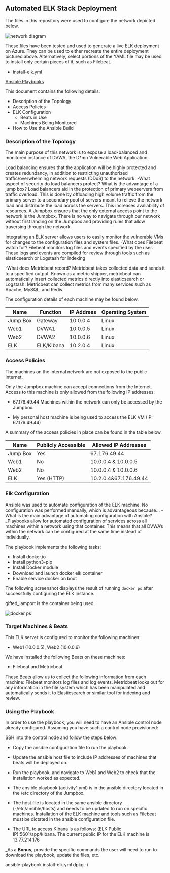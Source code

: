 ## Automated ELK Stack Deployment

The files in this repository were used to configure the network depicted below.

![network diagram](https://user-images.githubusercontent.com/89494589/148151679-b3e128a1-e885-4c3e-be70-8bbf0a1e1b6d.png)

These files have been tested and used to generate a live ELK deployment on Azure. They can be used to either recreate the entire deployment pictured above. Alternatively, select portions of the YAML file may be used to install only certain pieces of it, such as Filebeat.

  - install-elk.yml


[Ansible Playbooks](https://github.com/Krumbers/Project-1/tree/main/Ansible)

This document contains the following details:
- Description of the Topology
- Access Policies
- ELK Configuration
  - Beats in Use
  - Machines Being Monitored
- How to Use the Ansible Build


### Description of the Topology

The main purpose of this network is to expose a load-balanced and monitored instance of DVWA, the D*mn Vulnerable Web Application.

Load balancing ensures that the application will be highly protected and creates redundancy, in addition to restricting unauthorized traffic/overwhelming network requests (DDoS) to the network.
-What aspect of security do load balancers protect? What is the advantage of a jump box?
Load balancers aid in the protection of primary webservers from traffic overload. This is done by offloading high volume traffic from the primary server to a secondary pool of servers meant to relieve the network load and distribute the load across the servers. This increases avaliability of resources.
A Jumpbox ensures that the only external access point to the network is the Jumpbox. There is no way to navigate through our network without first landing on the Jumpbox and providing rules that allow traversing through the network. 

Integrating an ELK server allows users to easily monitor the vulnerable VMs for changes to the configuration files and system files.
-What does Filebeat watch for?
Filebeat monitors log files and events specified by the user. These logs and events are compiled for review through tools such as elasticsearch or Logstash for indexing

-What does Metricbeat record?
Metricbeat takes collected data and sends it to a specified output. Known as a metric shipper, metricbeat can automatically insert collected metrics directly into elasticsearch or Logstash. Metricbeat can collect metrics from many services such as Apache, MySQL, and Redis.

The configuration details of each machine may be found below.

| Name     | Function | IP Address | Operating System |
|----------|----------|------------|------------------|
| Jump Box |Gateway   | 10.0.0.4   | Linux            |
| Web1     |DVWA1     | 10.0.0.5   | Linux            |
| Web2     |DVWA2     | 10.0.0.6   | Linux            |
| ELK      |ELK/Kibana| 10.2.0.4   | Linux            |
 
### Access Policies

The machines on the internal network are not exposed to the public Internet. 

Only the Jumpbox machine can accept connections from the Internet. Access to this machine is only allowed from the following IP addresses:
- 67.176.49.44
Machines within the network can only be accessed by the Jumpbox.

- My personal host machine is being used to access the ELK VM (IP: 67.176.49.44)

A summary of the access policies in place can be found in the table below.

| Name     | Publicly Accessible | Allowed IP Addresses |
|----------|---------------------|----------------------|
| Jump Box | Yes                 | 67.176.49.44         |
| Web1     | No                  | 10.0.0.4 & 10.0.0.5  |
| Web2     | No                  | 10.0.0.4 & 10.0.0.6  |
| ELK      | Yes (HTTP)          | 10.2.0.4&67.176.49.44|

### Elk Configuration

Ansible was used to automate configuration of the ELK machine. No configuration was performed manually, which is advantageous because...
-What is the main advantage of automating configuration with Ansible?_Playbooks allow for automated configuration of services across all machines within a network using that container. This means that all DVWA’s within the network can be configured at the same time instead of individually. 

The playbook implements the following tasks:
- Install docker.io
- Install python3-pip
- Install Docker module
- Download and launch docker elk container
- Enable service docker on boot

The following screenshot displays the result of running `docker ps` after successfully configuring the ELK instance. 

gifted_lamport is the container being used.

![docker ps](https://user-images.githubusercontent.com/89494589/148151878-17317039-5a26-4756-9091-8cae0a351b84.png)


### Target Machines & Beats
This ELK server is configured to monitor the following machines:
- Web1 (10.0.0.5), Web2 (10.0.0.6)

We have installed the following Beats on these machines:
- Filebeat and Metricbeat

These Beats allow us to collect the following information from each machine:
Filebeat monitors log files and log events. Metricbeat looks out for any information in the file system which has been manipulated and automatically sends it to Elasticsearch or similar tool for indexing and review.

### Using the Playbook
In order to use the playbook, you will need to have an Ansible control node already configured. Assuming you have such a control node provisioned: 

SSH into the control node and follow the steps below:
- Copy the ansible configuration file to run the playbook.
- Update the ansible host file to include IP addresses of machines that beats will be deployed on.
- Run the playbook, and navigate to Web1 and Web2 to check that the installation worked as expected.

- The ansible playbook (activity1.yml) is in the ansible directory located in the /etc directory of the Jumpbox.
- The host file is located in the same ansible directory (-/etc/ansible/hosts) and needs to be updated to run on specific machines. Installation of the ELK machine and tools such as Filebeat must be dictated in the ansible configuration file.
- The URL to access Kibana is as follows: (ELK Public IP):5601/app/kibana. The current public IP for the ELK machine is 13.77.214.176

_As a **Bonus**, provide the specific commands the user will need to run to download the playbook, update the files, etc. 

ansible-playbook install-elk.yml
dpkg -i
